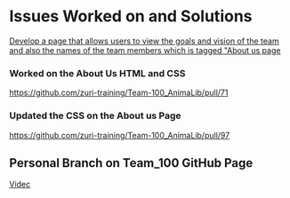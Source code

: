 # Issues Worked on and Solutions
 
[Develop a page that allows users to view the goals and vision of the team and also the names of the team members which is tagged "About us page](https://github.com/zuri-training/Team-100_AnimaLib/issues/98)

### Worked on the About Us HTML and CSS
https://github.com/zuri-training/Team-100_AnimaLib/pull/71

### Updated the CSS on the About us Page
https://github.com/zuri-training/Team-100_AnimaLib/pull/97

## Personal Branch on Team_100 GitHub Page
[Videc](https://github.com/zuri-training/Team-100_AnimaLib/tree/Videc)
